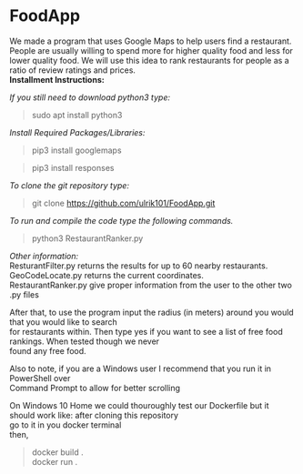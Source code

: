 # FoodApp

We made a program that uses Google Maps to help users find a restaurant. People are usually willing to spend more for higher quality food and less for lower quality food. We will use this idea to rank restaurants for people as a ratio of review ratings and prices.  
__Installment Instructions:__

_If you still need to download python3 type:_
> sudo apt install python3

_Install Required Packages/Libraries:_
> pip3 install googlemaps

> pip3 install responses

_To clone the git repository type:_
> git clone https://github.com/ulrik101/FoodApp.git

_To run and compile the code type the following commands._  
> python3 RestaurantRanker.py 

_Other information:_  
ResturantFilter.py returns the results for up to 60 nearby restaurants.  
GeoCodeLocate.py returns the current coordinates.  
RestaurantRanker.py give proper information from the user to the other two .py files  

After that, to use the program input the radius (in meters) around you would that you would like to search  
for restaurants within. Then type yes if you want to see a list of free food rankings. When tested though we never  
found any free food.  

Also to note, if you are a Windows user I recommend that you run it in PowerShell over  
Command Prompt to allow for better scrolling

On Windows 10 Home we could thouroughly test our Dockerfile but it should work like: 
after cloning this repository  
go to it in you docker terminal  
then,  
> docker build .  
> docker run .
